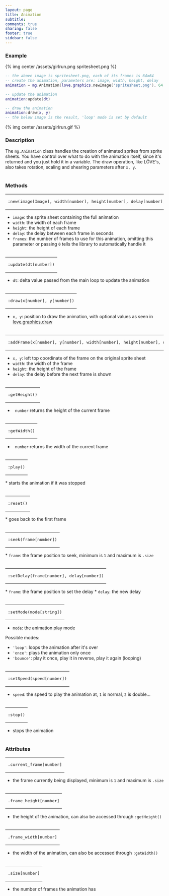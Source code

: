 ```yaml
---
layout: page
title: Animation
subtitle:
comments: true
sharing: false
footer: true
sidebar: false 
---
```


<h3 id="example" data-magellan-destination="example">Example</h3>

{% img center /assets/girlrun.png spritesheet.png %}

~~~ lua
-- the above image is spritesheet.png, each of its frames is 64x64
-- create the animation, parameters are: image, width, height, delay
animation = mg.Animation(love.graphics.newImage('spritesheet.png'), 64, 64, 0.1)

-- update the animation
animation:update(dt)

-- draw the animation
animation:draw(x, y)
-- the below image is the result, 'loop' mode is set by default
~~~

{% img center /assets/girlrun.gif %}

<h3 id="description" data-magellan-destination="description">Description</h3>

The <code class="text">mg.Animation</code> class handles the creation of animated sprites from sprite sheets. You have control over what to do with the animation itself,
since it's returned and you just hold it in a variable. The draw operation, like LÖVE's, also takes rotation, scaling and shearing parameters after <code class="text">x, y</code>.
<br><br>

<h3 id="methods" data-magellan-destination="methods">Methods</h3>

<div><table class="CodeRay">
<td class="code"><pre>
:<span class="annotation">new</span>(image</span><span class="tag">[Image]</span>, width<span class="tag">[number]</span>, height<span class="tag">[number]</span>, delay<span class="tag">[number]</span>, frames<span class="tag">[number][optional]</span>)
</pre></td>
</table></div>

*   <code>image</code>: the sprite sheet containing the full animation
*   <code>width</code>: the width of each frame 
*   <code>height</code>: the height of each frame 
*   <code>delay</code>: the delay between each frame in seconds
*   <code>frames</code>: the number of frames to use for this animation, omitting this parameter or passing <code class="number">0</code> tells the library to automatically handle it
<br><br>

<div><table class="CodeRay">
<td class="code"><pre>
:<span class="annotation">update</span>(dt<span class="tag">[number]</span>)
</pre></td>
</table></div>

*   <code>dt</code>: delta value passed from the main loop to update the animation
<br><br>

<div><table class="CodeRay">
<td class="code"><pre>
:<span class="annotation">draw</span>(x<span class="tag">[number]</span>, y<span class="tag">[number]</span>)
</pre></td>
</table></div>

*   <code>x, y</code>: position to draw the animation, with optional values as seen in <a href="http://www.love2d.org/wiki/love.graphics.draw">love.graphics.draw</a>
<br><br>

<div><table class="CodeRay">
<td class="code"><pre>
:<span class="annotation">addFrame</span>(x<span class="tag">[number]</span>, y<span class="tag">[number]</span>, width<span class="tag">[number]</span>, height<span class="tag">[number]</span>, delay<span class="tag">[number]</span>)
</pre></td>
</table></div>

*   <code>x, y</code>: left top coordinate of the frame on the original sprite sheet
*   <code>width</code>: the width of the frame 
*   <code>height</code>: the height of the frame 
*   <code>delay</code>: the delay before the next frame is shown
<br><br>

<div><table class="CodeRay">
<td class="code"><pre>
:<span class="annotation">getHeight</span>()
</pre></td>
</table></div>

* <code> number</code> returns the height of the current frame
<br><br>

<div><table class="CodeRay">
<td class="code"><pre>
:<span class="annotation">getWidth</span>()
</pre></td>
</table></div>

* <code> number</code> returns the width of the current frame
<br><br>

<div><table class="CodeRay">
<td class="code"><pre>
:<span class="annotation">play</span>()
</pre></td>
</table></div>
*   starts the animation if it was stopped
<br><br>

<div><table class="CodeRay">
<td class="code"><pre>
:<span class="annotation">reset</span>()
</pre></td>
</table></div>
*   goes back to the first frame
<br><br>

<div><table class="CodeRay">
<td class="code"><pre>
:<span class="annotation">seek</span>(frame<span class="tag">[number]</span>)
</pre></td>
</table></div>
*   <code>frame</code>: the frame position to seek, minimum is <code class="number">1</code> and maximum is <code class="atrm">.size</code>
<br><br>

<div><table class="CodeRay">
<td class="code"><pre>
:<span class="annotation">setDelay</span>(frame<span class="tag">[number]</span>, delay<span class="tag">[number]</span>)
</pre></td>
</table></div>
*   <code>frame</code>: the frame position to set the delay
*   <code>delay</code>: the new delay
<br><br>

<div><table class="CodeRay">
<td class="code"><pre>
:<span class="annotation">setMode</span>(mode<span class="tag">[string]</span>)
</pre></td>
</table></div>

*   <code>mode</code>: the animation play mode

Possible modes:

*   <code>'loop'</code>: loops the animation after it's over
*   <code>'once'</code>: plays the animation only once
*   <code>'bounce'</code>: play it once, play it in reverse, play it again (looping)
<br><br>

<div><table class="CodeRay">
<td class="code"><pre>
:<span class="annotation">setSpeed</span>(speed<span class="tag">[number]</span>)
</pre></td>
</table></div>

*   <code>speed</code>: the speed to play the animation at, <code class="number">1</code> is normal, <code class="number">2</code> is double...
<br><br>

<div><table class="CodeRay">
<td class="code"><pre>
:<span class="annotation">stop</span>()
</pre></td>
</table></div>

*   stops the animation
<br><br>

<h3 id="attributes" data-magellan-destination="attributes">Attributes</h3>

<div><table class="CodeRay">
<td class="code"><pre>
.<span class="annotation">current_frame</span><span class="tag">[number]</span>
</pre></td>
</table></div>

*   the frame currently being displayed, minimum is <code class="number">1</code> and maximum is <code class="atrm">.size</code>
<br><br>

<div><table class="CodeRay">
<td class="code"><pre>
.<span class="annotation">frame_height</span><span class="tag">[number]</span>
</pre></td>
</table></div>

*   the height of the animation, can also be accessed through <code class="atrm">:getHeight()</code>
<br><br>

<div><table class="CodeRay">
<td class="code"><pre>
.<span class="annotation">frame_width</span><span class="tag">[number]</span>
</pre></td>
</table></div>

*   the width of the animation, can also be accessed through <code class="atrm">:getWidth()</code>
<br><br>

<div><table class="CodeRay">
<td class="code"><pre>
.<span class="annotation">size</span><span class="tag">[number]</span>
</pre></td>
</table></div>

*   the number of frames the animation has
<br><br>
